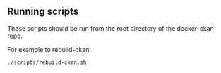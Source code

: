 ## Running scripts

These scripts should be run from the root directory of the docker-ckan repo. 

For example to rebuild-ckan:

    ./scripts/rebuild-ckan.sh
